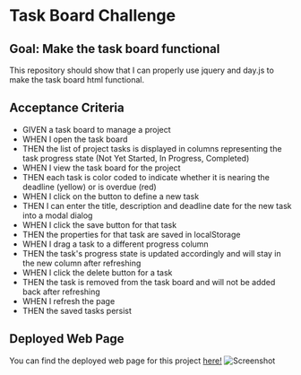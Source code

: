 # Task Board Challenge

## Goal: Make the task board functional
This repository should show that I can properly use jquery and day.js to make the task board html functional.

## Acceptance Criteria
- GIVEN a task board to manage a project
- WHEN I open the task board
- THEN the list of project tasks is displayed in columns representing the task progress state (Not Yet Started, In Progress, Completed)
- WHEN I view the task board for the project
- THEN each task is color coded to indicate whether it is nearing the deadline (yellow) or is overdue (red)
- WHEN I click on the button to define a new task
- THEN I can enter the title, description and deadline date for the new task into a modal dialog
- WHEN I click the save button for that task
- THEN the properties for that task are saved in localStorage
- WHEN I drag a task to a different progress column
- THEN the task's progress state is updated accordingly and will stay in the new column after refreshing
- WHEN I click the delete button for a task
- THEN the task is removed from the task board and will not be added back after refreshing
- WHEN I refresh the page
- THEN the saved tasks persist

## Deployed Web Page
You can find the deployed web page for this project [here!](https://deceitfuldragon.github.io/task-board-challenge/)
![Screenshot](./assets/images/screenshot1.png "Screenshot")